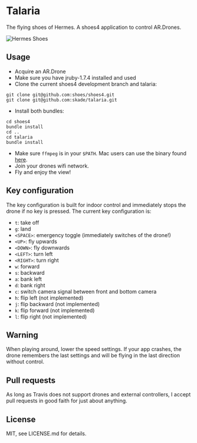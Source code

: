 # Talaria

The flying shoes of Hermes. A shoes4 application to control AR.Drones.

![Hermes Shoes](http://upload.wikimedia.org/wikipedia/commons/b/bd/The_Arming_of_Perseus_1885_Edward_Burne-Jones.jpg)

## Usage

* Acquire an AR.Drone
* Make sure you have jruby-1.7.4 installed and used
* Clone the current shoes4 development branch and talaria:

```
git clone git@github.com:shoes/shoes4.git
git clone git@github.com:skade/talaria.git
```

* Install both bundles:

```
cd shoes4
bundle install
cd ..
cd talaria
bundle install
```

* Make sure `ffmpeg` is in your `$PATH`. Mac users can use the binary found [here](http://ffmpegmac.net/).
* Join your drones wifi network.
* Fly and enjoy the view!

## Key configuration

The key configuration is built for indoor control and immediately stops the drone if no key is pressed. The current key configuration is:

* `t`: take off
* `g`: land
* `<SPACE>`: emergency toggle (immediately switches of the drone!)
* `<UP>`: fly upwards
* `<DOWN>`: fly downwards
* `<LEFT>`: turn left
* `<RIGHT>`: turn right
* `w`: forward
* `s`: backward
* `a`: bank left
* `d`: bank right
* `c`: switch camera signal between front and bottom camera
* `h`: flip left (not implemented)
* `j`: flip backward (not implemented)
* `k`: flip forward (not implemented)
* `l`: flip right (not implemented)

## Warning

When playing around, lower the speed settings. If your app crashes, the drone remembers the last settings and will be flying in the last direction without control.

## Pull requests

As long as Travis does not support drones and external controllers, I accept pull requests in good faith for just about anything.

## License

MIT, see LICENSE.md for details.
